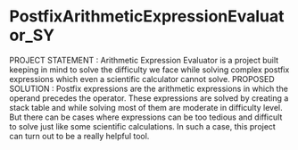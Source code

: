# PostfixArithmeticExpressionEvaluator_SY
PROJECT STATEMENT :    Arithmetic Expression Evaluator is a project built keeping in mind to solve the difficulty we face while solving complex postfix expressions which even a scientific calculator cannot solve.    PROPOSED SOLUTION :   Postfix expressions are the arithmetic expressions in which the operand precedes the operator. These expressions are solved by creating a stack table and while solving most of them are moderate in difficulty level. But there can be cases where expressions can be too tedious and difficult to solve just like some scientific calculations. In such a case, this project can turn out to be a really helpful tool.
